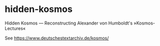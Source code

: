 # hidden-kosmos
Hidden Kosmos — Reconstructing Alexander von Humboldt's »Kosmos-Lectures«

See https://www.deutschestextarchiv.de/kosmos/
